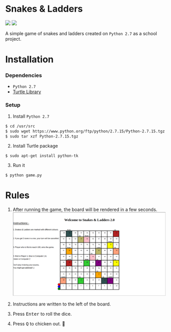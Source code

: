 # Snakes & Ladders

[![](http://ForTheBadge.com/images/badges/made-with-python.svg)](https://www.python.org/) [![](http://ForTheBadge.com/images/badges/built-with-swag.svg)](https://github.com/algomaster99/)

A simple game of snakes and ladders created on `Python 2.7` as a school project.

# Installation

### Dependencies

- `Python 2.7`
- [Turtle Library](https://docs.python.org/2/library/turtle.html)

### Setup

1. Install `Python 2.7`

```
$ cd /usr/src
$ sudo wget https://www.python.org/ftp/python/2.7.15/Python-2.7.15.tgz
$ sudo tar xzf Python-2.7.15.tgz
```

2. Install Turtle package

```
$ sudo apt-get install python-tk
```

3. Run it

```
$ python game.py
```

# Rules

1. After running the game, the board will be rendered in a few seconds.
![](board.png)

2. Instructions are written to the left of the board.

3. Press <kbd>Enter</kbd> to roll the dice.

4. Press <kbd>Q</kbd> to chicken out. :chicken:
